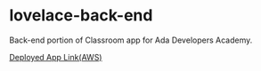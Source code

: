 # lovelace-back-end

Back-end portion of Classroom app for Ada Developers Academy.

[Deployed App Link(AWS)](http://lovelace-test-env-db.pdyswfcsyw.us-west-2.elasticbeanstalk.com/)
